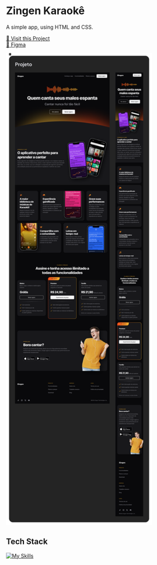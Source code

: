 # Zingen Karaokê

A simple app, using HTML and CSS.

<p align="left">
     <a href="#">📱 Visit this Project</a><br>
     <a href="https://www.figma.com/design/cJotuv81y6hfCqMuDYgBnS/LP-de-produto-(Community)?node-id=3-376&p=f&t=LUD8mVuA8kJ2g4QS-0">🎨 Figma</a>
</p>

<p align="left">
    <img src="./.github/images/preview.png" width="400px">
</p>

## Tech Stack

[![My Skills](https://skillicons.dev/icons?i=html,css)](https://skillicons.dev)
